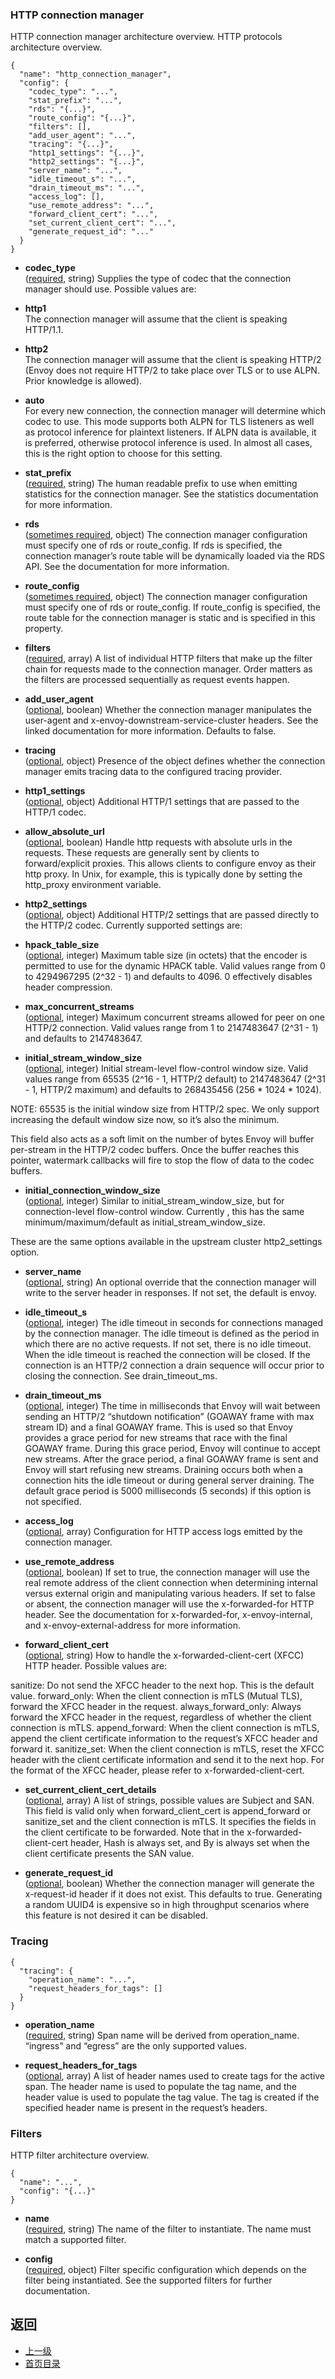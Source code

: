 ### HTTP connection manager
HTTP connection manager architecture overview.
HTTP protocols architecture overview.
```
{
  "name": "http_connection_manager",
  "config": {
    "codec_type": "...",
    "stat_prefix": "...",
    "rds": "{...}",
    "route_config": "{...}",
    "filters": [],
    "add_user_agent": "...",
    "tracing": "{...}",
    "http1_settings": "{...}",
    "http2_settings": "{...}",
    "server_name": "...",
    "idle_timeout_s": "...",
    "drain_timeout_ms": "...",
    "access_log": [],
    "use_remote_address": "...",
    "forward_client_cert": "...",
    "set_current_client_cert": "...",
    "generate_request_id": "..."
  }
}
```
- **codec_type**<br />
	([required](https://developers.google.com/protocol-buffers/docs/proto#scalar), string) Supplies the type of codec that the connection manager should use. Possible values are:


- **http1**<br />
The connection manager will assume that the client is speaking HTTP/1.1.
- **http2**<br />
The connection manager will assume that the client is speaking HTTP/2 (Envoy does not require HTTP/2 to take place over TLS or to use ALPN. Prior knowledge is allowed).
- **auto**<br />
For every new connection, the connection manager will determine which codec to use. This mode supports both ALPN for TLS listeners as well as protocol inference for plaintext listeners. If ALPN data is available, it is preferred, otherwise protocol inference is used. In almost all cases, this is the right option to choose for this setting.
- **stat_prefix**<br />
	([required](https://developers.google.com/protocol-buffers/docs/proto#scalar), string) The human readable prefix to use when emitting statistics for the connection manager. See the statistics documentation for more information.

- **rds**<br />
	([sometimes required](#), object) The connection manager configuration must specify one of rds or route_config. If rds is specified, the connection manager’s route table will be dynamically loaded via the RDS API. See the documentation for more information.

- **route_config**<br />
	([sometimes required](#), object) The connection manager configuration must specify one of rds or route_config. If route_config is specified, the route table for the connection manager is static and is specified in this property.

- **filters**<br />
	([required](#), array) A list of individual HTTP filters that make up the filter chain for requests made to the connection manager. Order matters as the filters are processed sequentially as request events happen.

- **add_user_agent**<br />
	([optional](#), boolean) Whether the connection manager manipulates the user-agent and x-envoy-downstream-service-cluster headers. See the linked documentation for more information. Defaults to false.

- **tracing**<br />
	([optional](#), object) Presence of the object defines whether the connection manager emits tracing data to the configured tracing provider.

- **http1_settings**<br />
	([optional](#), object) Additional HTTP/1 settings that are passed to the HTTP/1 codec.


- **allow_absolute_url**<br />
	([optional](#), boolean) Handle http requests with absolute urls in the requests. These requests are generally sent by clients to forward/explicit proxies. This allows clients to configure envoy as their http proxy. In Unix, for example, this is typically done by setting the http_proxy environment variable.

- **http2_settings**<br />
	([optional](#), object) Additional HTTP/2 settings that are passed directly to the HTTP/2 codec. Currently supported settings are:


- **hpack_table_size**<br />
	([optional](#), integer) Maximum table size (in octets) that the encoder is permitted to use for the dynamic HPACK table. Valid values range from 0 to 4294967295 (2^32 - 1) and defaults to 4096. 0 effectively disables header compression.

- **max_concurrent_streams**<br />
	([optional](#), integer) Maximum concurrent streams allowed for peer on one HTTP/2 connection. Valid values range from 1 to 2147483647 (2^31 - 1) and defaults to 2147483647.

- **initial_stream_window_size**<br />
	([optional](#), integer) Initial stream-level flow-control window size. Valid values range from 65535 (2^16 - 1, HTTP/2 default) to 2147483647 (2^31 - 1, HTTP/2 maximum) and defaults to 268435456 (256 * 1024 * 1024).


NOTE: 65535 is the initial window size from HTTP/2 spec. We only support increasing the default window size now, so it’s also the minimum.

This field also acts as a soft limit on the number of bytes Envoy will buffer per-stream in the HTTP/2 codec buffers. Once the buffer reaches this pointer, watermark callbacks will fire to stop the flow of data to the codec buffers.

- **initial_connection_window_size**<br />
	([optional](#), integer) Similar to initial_stream_window_size, but for connection-level flow-control window. Currently , this has the same minimum/maximum/default as initial_stream_window_size.

These are the same options available in the upstream cluster http2_settings option.

- **server_name**<br />
	([optional](https://developers.google.com/protocol-buffers/docs/proto#scalar), string) An optional override that the connection manager will write to the server header in responses. If not set, the default is envoy.

- **idle_timeout_s**<br />
	([optional](#), integer) The idle timeout in seconds for connections managed by the connection manager. The idle timeout is defined as the period in which there are no active requests. If not set, there is no idle timeout. When the idle timeout is reached the connection will be closed. If the connection is an HTTP/2 connection a drain sequence will occur prior to closing the connection. See drain_timeout_ms.

- **drain_timeout_ms**<br />
	([optional](#), integer) The time in milliseconds that Envoy will wait between sending an HTTP/2 “shutdown notification” (GOAWAY frame with max stream ID) and a final GOAWAY frame. This is used so that Envoy provides a grace period for new streams that race with the final GOAWAY frame. During this grace period, Envoy will continue to accept new streams. After the grace period, a final GOAWAY frame is sent and Envoy will start refusing new streams. Draining occurs both when a connection hits the idle timeout or during general server draining. The default grace period is 5000 milliseconds (5 seconds) if this option is not specified.

- **access_log**<br />
	([optional](#), array) Configuration for HTTP access logs emitted by the connection manager.

- **use_remote_address**<br />
	([optional](#), boolean) If set to true, the connection manager will use the real remote address of the client connection when determining internal versus external origin and manipulating various headers. If set to false or absent, the connection manager will use the x-forwarded-for HTTP header. See the documentation for x-forwarded-for, x-envoy-internal, and x-envoy-external-address for more information.

- **forward_client_cert**<br />
	([optional](https://developers.google.com/protocol-buffers/docs/proto#scalar), string) How to handle the x-forwarded-client-cert (XFCC) HTTP header. Possible values are:


sanitize: Do not send the XFCC header to the next hop. This is the default value.
forward_only: When the client connection is mTLS (Mutual TLS), forward the XFCC header in the request.
always_forward_only: Always forward the XFCC header in the request, regardless of whether the client connection is mTLS.
append_forward: When the client connection is mTLS, append the client certificate information to the request’s XFCC header and forward it.
sanitize_set: When the client connection is mTLS, reset the XFCC header with the client certificate information and send it to the next hop.
For the format of the XFCC header, please refer to x-forwarded-client-cert.

- **set_current_client_cert_details**<br />
	([optional](#), array) A list of strings, possible values are Subject and SAN. This field is valid only when forward_client_cert is append_forward or sanitize_set and the client connection is mTLS. It specifies the fields in the client certificate to be forwarded. Note that in the x-forwarded-client-cert header, Hash is always set, and By is always set when the client certificate presents the SAN value.

- **generate_request_id**<br />
	([optional](#), boolean) Whether the connection manager will generate the x-request-id header if it does not exist. This defaults to true. Generating a random UUID4 is expensive so in high throughput scenarios where this feature is not desired it can be disabled.

### Tracing
```
{
  "tracing": {
    "operation_name": "...",
    "request_headers_for_tags": []
  }
}
```
- **operation_name**<br />
	([required](https://developers.google.com/protocol-buffers/docs/proto#scalar), string) Span name will be derived from operation_name. “ingress” and “egress” are the only supported values.

- **request_headers_for_tags**<br />
	([optional](#), array) A list of header names used to create tags for the active span. The header name is used to populate the tag name, and the header value is used to populate the tag value. The tag is created if the specified header name is present in the request’s headers.

### Filters
HTTP filter architecture overview.

```
{
  "name": "...",
  "config": "{...}"
}
```
- **name**<br />
	([required](https://developers.google.com/protocol-buffers/docs/proto#scalar), string) The name of the filter to instantiate. The name must match a supported filter.

- **config**<br />
	([required](#), object) Filter specific configuration which depends on the filter being instantiated. See the supported filters for further documentation.



## 返回
- [上一级](../Networkfilters.md)
- [首页目录](../../README.md)

